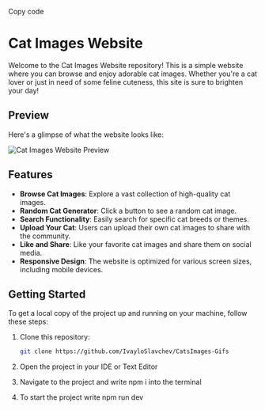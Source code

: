Copy code
# Cat Images Website

Welcome to the Cat Images Website repository! This is a simple website where you can browse and enjoy adorable cat images. Whether you're a cat lover or just in need of some feline cuteness, this site is sure to brighten your day!

## Preview

Here's a glimpse of what the website looks like:

![Cat Images Website Preview](preview.png)

## Features

- **Browse Cat Images**: Explore a vast collection of high-quality cat images.
- **Random Cat Generator**: Click a button to see a random cat image.
- **Search Functionality**: Easily search for specific cat breeds or themes.
- **Upload Your Cat**: Users can upload their own cat images to share with the community.
- **Like and Share**: Like your favorite cat images and share them on social media.
- **Responsive Design**: The website is optimized for various screen sizes, including mobile devices.

## Getting Started

To get a local copy of the project up and running on your machine, follow these steps:

1. Clone this repository:

   ```bash
   git clone https://github.com/IvayloSlavchev/CatsImages-Gifs

2. Open the project in your IDE or Text Editor
3. Navigate to the project and write npm i into the terminal
4. To start the project write npm run dev
